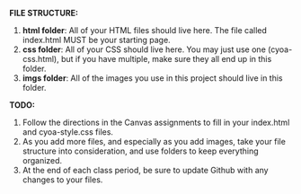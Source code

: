 __FILE STRUCTURE:__
1. __html folder__: All of your HTML files should live here. The file called index.html MUST be your starting page. 
3. __css folder__: All of your CSS should live here. You may just use one (cyoa-css.html), but if you have
   multiple, make sure they all end up in this folder.
4. __imgs folder__: All of the images you use in this project should live in this folder.


__TODO:__
1. Follow the directions in the Canvas assignments to fill in your index.html and cyoa-style.css files.
2. As you add more files, and especially as you add images, take your file structure into consideration,
   and use folders to keep everything organized.
3. At the end of each class period, be sure to update Github with any changes to your files.
